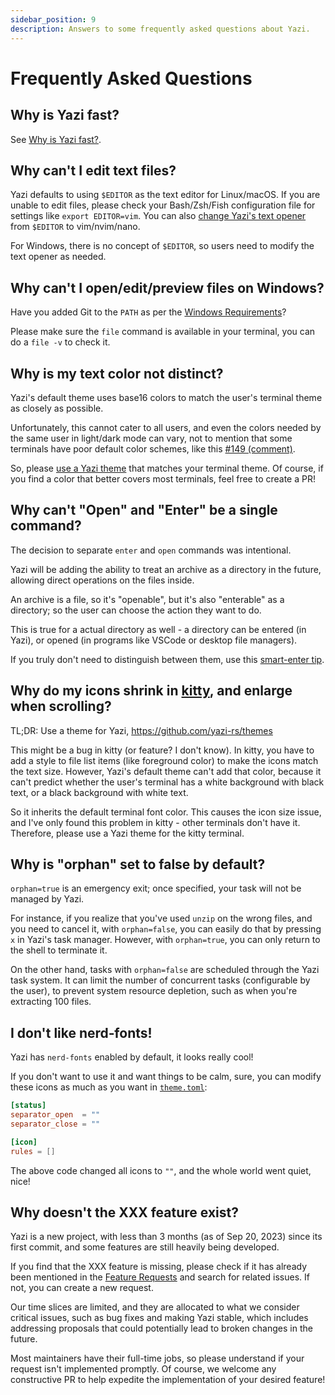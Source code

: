 ```yaml
---
sidebar_position: 9
description: Answers to some frequently asked questions about Yazi.
---
```


# Frequently Asked Questions

## Why is Yazi fast?

See [Why is Yazi fast?](/blog/why-is-yazi-fast).

## Why can't I edit text files?

Yazi defaults to using `$EDITOR` as the text editor for Linux/macOS.
If you are unable to edit files, please check your Bash/Zsh/Fish configuration file for settings like `export EDITOR=vim`. You can also [change Yazi's text opener](/docs/configuration/yazi#opener) from `$EDITOR` to vim/nvim/nano.

For Windows, there is no concept of `$EDITOR`, so users need to modify the text opener as needed.

## Why can't I open/edit/preview files on Windows?

Have you added Git to the `PATH` as per the [Windows Requirements](/docs/installation#requirements)?

Please make sure the `file` command is available in your terminal, you can do a `file -v` to check it.

## Why is my text color not distinct?

Yazi's default theme uses base16 colors to match the user's terminal theme as closely as possible.

Unfortunately, this cannot cater to all users, and even the colors needed by the same user in light/dark mode can vary, not to mention that some terminals have poor default color schemes, like this [#149 (comment)](https://github.com/sxyazi/yazi/issues/149#issuecomment-1798349727).

So, please [use a Yazi theme](https://github.com/yazi-rs/themes) that matches your terminal theme. Of course, if you find a color that better covers most terminals, feel free to create a PR!

## Why can't "Open" and "Enter" be a single command?

The decision to separate `enter` and `open` commands was intentional.

Yazi will be adding the ability to treat an archive as a directory in the future, allowing direct operations on the files inside.

An archive is a file, so it's "openable", but it's also "enterable" as a directory; so the user can choose the action they want to do.

This is true for a actual directory as well - a directory can be entered (in Yazi), or opened (in programs like VSCode or desktop file managers).

If you truly don't need to distinguish between them, use this [smart-enter tip](/docs/tips#smart-enter-enter-for-directory-open-for-file).

## Why do my icons shrink in [kitty](https://sw.kovidgoyal.net/kitty/), and enlarge when scrolling?

TL;DR: Use a theme for Yazi, https://github.com/yazi-rs/themes

This might be a bug in kitty (or feature? I don't know). In kitty, you have to add a style to file list items (like foreground color) to make the icons match the text size. However, Yazi's default theme can't add that color, because it can't predict whether the user's terminal has a white background with black text, or a black background with white text.

So it inherits the default terminal font color. This causes the icon size issue, and I've only found this problem in kitty - other terminals don't have it. Therefore, please use a Yazi theme for the kitty terminal.

## Why is "orphan" set to false by default?

`orphan=true` is an emergency exit; once specified, your task will not be managed by Yazi.

For instance, if you realize that you've used `unzip` on the wrong files, and you need to cancel it, with `orphan=false`, you can easily do that by pressing `x` in Yazi's task manager.
However, with `orphan=true`, you can only return to the shell to terminate it.

On the other hand, tasks with `orphan=false` are scheduled through the Yazi task system. It can limit the number of concurrent tasks (configurable by the user), to prevent system resource depletion, such as when you're extracting 100 files.

## I don't like nerd‐fonts!

Yazi has `nerd-fonts` enabled by default, it looks really cool!

If you don't want to use it and want things to be calm, sure, you can modify these icons as much as you want in [`theme.toml`](./configuration/theme.md):

```toml
[status]
separator_open  = ""
separator_close = ""

[icon]
rules = []
```

The above code changed all icons to `""`, and the whole world went quiet, nice!

## Why doesn't the XXX feature exist?

Yazi is a new project, with less than 3 months (as of Sep 20, 2023) since its first commit, and some features are still heavily being developed.

If you find that the XXX feature is missing, please check if it has already been mentioned in the [Feature Requests](https://github.com/sxyazi/yazi/issues/51) and search for related issues. If not, you can create a new request.

Our time slices are limited, and they are allocated to what we consider critical issues, such as bug fixes and making Yazi stable, which includes addressing proposals that could potentially lead to broken changes in the future.

Most maintainers have their full-time jobs, so please understand if your request isn't implemented promptly. Of course, we welcome any constructive PR to help expedite the implementation of your desired feature!
